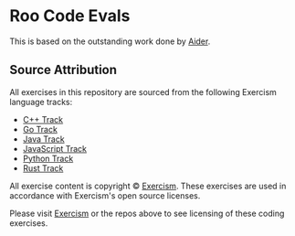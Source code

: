 # Roo Code Evals

This is based on the outstanding work done by [Aider](https://aider.chat/2024/12/21/polyglot.html).

## Source Attribution

All exercises in this repository are sourced from the following Exercism language tracks:

- [C++ Track](https://github.com/exercism/cpp)
- [Go Track](https://github.com/exercism/go) 
- [Java Track](https://github.com/exercism/java)
- [JavaScript Track](https://github.com/exercism/javascript)
- [Python Track](https://github.com/exercism/python)
- [Rust Track](https://github.com/exercism/rust)

All exercise content is copyright © [Exercism](https://exercism.org). These exercises are used in accordance with Exercism's open source licenses.

Please visit [Exercism](https://exercism.org) or the repos above to see licensing of these coding exercises.
